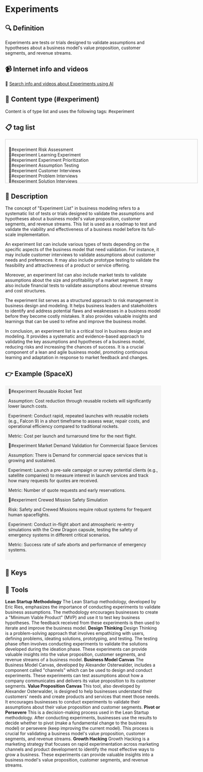 
# Experiments


## 🔍 Definition
Experiments are tests or trials designed to validate assumptions and hypotheses about a business model's value proposition, customer segments, and revenue streams.


## 📹 Internet info and videos
🤖 [Search info and videos about Experiments using AI](https://www.perplexity.ai/search?q=videos+about+Experiments:+Experiments+are+tests+or+trials+designed+to+validate+assumptions+and+hypotheses+about+a+business+model's+value+proposition,+customer+segments,+and+revenue+streams.
)

## 📰 Content type (#experiment)
Content is of type list and uses the following tags: #experiment



## 📋 tag list

<div style='max-height: 120px; overflow-y: auto; border: 1px solid #ccc; padding: 10px; width: 600px;'>
  <ul style='list-style-type: none; padding-left: 0;'>


<li>🧪#experiment  Risk Assessment</li>
<li>🧪#experiment  Learning Experiment</li>
<li>🧪#experiment  Experiment Prioritization</li>
<li>🧪#experiment  Assumption Testing</li>
<li>🧪#experiment  Customer Interviews</li>
<li>🧪#experiment  Problem Interviews</li>
<li>🧪#experiment  Solution Interviews</li>
<li>🧪#experiment  Online Surveys</li>
<li>🧪#experiment  Value Proposition Experiment</li>
<li>🧪#experiment  Value Proposition Testing</li>
<li>🧪#experiment  Value Proposition Evaluation</li>
<li>🧪#experiment  Minimum Desirable Product (MDP)</li>
<li>🧪#experiment  Landing Pages and Lead Capture</li>
<li>🧪#experiment  Problem-Solution Fit</li>
<li>🧪#experiment  Problem-Solution Fit Testing</li>
<li>🧪#experiment  Customer Validation</li>
<li>🧪#experiment  Customer Development</li>
<li>🧪#experiment  Minimum Viable Product (MVP)</li>
<li>🧪#experiment  Pretotyping</li>
<li>🧪#experiment  The Mechanical Turk</li>
<li>🧪#experiment  The Pinocchio</li>
<li>🧪#experiment  The Minimalist Manual</li>
<li>🧪#experiment  The Provincial</li>
<li>🧪#experiment  The One Night Stand</li>
<li>🧪#experiment  The Fake Door</li>
<li>🧪#experiment  The Pretend-a-Co</li>
<li>🧪#experiment  Usability Testing</li>
<li>🧪#experiment  Technical Validation</li>
<li>🧪#experiment  Monetization Experiment</li>
<li>🧪#experiment  Price Acceptance Testing</li>
<li>🧪#experiment  Pricing Experiment</li>
<li>🧪#experiment  Revenue Streams Evaluation</li>
<li>🧪#experiment  Economic Viability Analysis</li>
<li>🧪#experiment  Product-Market Fit</li>
<li>🧪#experiment  Product-Market Fit Assessment</li>
<li>🧪#experiment  Product Development Iteration</li>
<li>🧪#experiment  Segmentation Experiment</li>
<li>🧪#experiment  Customer Lifecycle Evaluation</li>
<li>🧪#experiment  Customer Acquisition Experiment</li>
<li>🧪#experiment  Customer Experience Experiment</li>
<li>🧪#experiment  Sales Copy Testing</li>
<li>🧪#experiment  Sales Funnel Optimization Experiment</li>
<li>🧪#experiment  A-B Testing</li>
<li>🧪#experiment  Pirate Metrics Tracking</li>
<li>🧪#experiment  MVP Development</li>
<li>🧪#experiment  Lean Marketing Experiments</li>
<li>🧪#experiment  Initial Traction Evaluation</li>
<li>🧪#experiment  Customer Acquisition Cost Analysis</li>
<li>🧪#experiment  Continuous Customer Feedback</li>
<li>🧪#experiment  Strategic Collaborations Experiment</li>
<li>🧪#experiment  Shared Value Generation Experiment</li>
<li>🧪#experiment  Marketing ROI Analysis</li>
<li>🧪#experiment  Marketing Channels Experiment</li>
<li>🧪#experiment  International Expansion Experiment</li>
<li>🧪#experiment  Customer Retention Experiment</li>
<li>🧪#experiment  Supply Chain Analysis</li>
<li>🧪#experiment  Scalability Testing</li>
<li>🧪#experiment  Revenue Model Evaluation</li>
<li>🧪#experiment  Prototyping and Concept Testing</li>
<li>🧪#experiment  Pre-sales or Pre-orders</li>
<li>🧪#experiment  Positioning Testing</li>
<li>🧪#experiment  Partnership Experiments</li>
<li>🧪#experiment  Marketing Experiments</li>
<li>🧪#experiment  Market Validation</li>
<li>🧪#experiment  Keyword Analysis</li>
<li>🧪#experiment  International Market Validation</li>
<li>🧪#experiment  Lean Analytics</li>
<li>🧪#experiment  Upselling and Cross-selling Experiment</li>
<li>🧪#experiment  Geographical Localization Experiments</li>
<li>🧪#experiment  Expansion Potential Evaluation</li>
<li>🧪#experiment  Customer Service Feedback Analysis</li>
<li>🧪#experiment  Competitor Analysis</li>
<li>🧪#experiment  Branding Experiments</li>
<li>🧪#experiment  Affiliate Programs</li>

  </ul>
</div>

## 📖 Description
The concept of "Experiment List" in business modeling refers to a systematic list of tests or trials designed to validate the assumptions and hypotheses about a business model's value proposition, customer segments, and revenue streams. This list is used as a roadmap to test and validate the viability and effectiveness of a business model before its full-scale implementation.

An experiment list can include various types of tests depending on the specific aspects of the business model that need validation. For instance, it may include customer interviews to validate assumptions about customer needs and preferences. It may also include prototype testing to validate the feasibility and attractiveness of a product or service offering.

Moreover, an experiment list can also include market tests to validate assumptions about the size and profitability of a market segment. It may also include financial tests to validate assumptions about revenue streams and cost structures.

The experiment list serves as a structured approach to risk management in business design and modeling. It helps business leaders and stakeholders to identify and address potential flaws and weaknesses in a business model before they become costly mistakes. It also provides valuable insights and learnings that can be used to refine and improve the business model.

In conclusion, an experiment list is a critical tool in business design and modeling. It provides a systematic and evidence-based approach to validating the key assumptions and hypotheses of a business model, reducing risks and increasing the chances of success. It is a crucial component of a lean and agile business model, promoting continuous learning and adaptation in response to market feedback and changes.

## 👉 Example (SpaceX)

<div style="background-color: #f5f5f5; padding: 10px;">🧪#experiment Reusable Rocket Test

Assumption: Cost reduction through reusable rockets will significantly lower launch costs.

Experiment: Conduct rapid, repeated launches with reusable rockets (e.g., Falcon 9) in a short timeframe to assess wear, repair costs, and operational efficiency compared to traditional rockets.

Metric: Cost per launch and turnaround time for the next flight.

🧪#experiment Market Demand Validation for Commercial Space Services

Assumption: There is Demand for commercial space services that is growing and sustained.

Experiment: Launch a pre-sale campaign or survey potential clients (e.g., satellite companies) to measure interest in launch services and track how many requests for quotes are received.

Metric: Number of quote requests and early reservations.

🧪#experiment Crewed Mission Safety Simulation

Risk: Safety and Crewed Missions require robust systems for frequent human spaceflights.

Experiment: Conduct in-flight abort and atmospheric re-entry simulations with the Crew Dragon capsule, testing the safety of emergency systems in different critical scenarios.

Metric: Success rate of safe aborts and performance of emergency systems.
</div>

## 🔑 Keys



## 🧰 Tools
**Lean Startup Methodology**
The Lean Startup methodology, developed by Eric Ries, emphasizes the importance of conducting experiments to validate business assumptions. The methodology encourages businesses to create a "Minimum Viable Product" (MVP) and use it to test key business hypotheses. The feedback received from these experiments is then used to iterate and improve the business model.
**Design Thinking**
Design Thinking is a problem-solving approach that involves empathizing with users, defining problems, ideating solutions, prototyping, and testing. The testing phase often involves conducting experiments to validate the solutions developed during the ideation phase. These experiments can provide valuable insights into the value proposition, customer segments, and revenue streams of a business model.
**Business Model Canvas**
The Business Model Canvas, developed by Alexander Osterwalder, includes a component called "channels" which can be used to design and conduct experiments. These experiments can test assumptions about how a company communicates and delivers its value proposition to its customer segments.
**Value Proposition Canvas**
This tool, also developed by Alexander Osterwalder, is designed to help businesses understand their customers' needs and create products and services that meet those needs. It encourages businesses to conduct experiments to validate their assumptions about their value proposition and customer segments.
**Pivot or Persevere**
This is a decision-making process used in the Lean Startup methodology. After conducting experiments, businesses use the results to decide whether to pivot (make a fundamental change to the business model) or persevere (keep improving the current model). This process is crucial for validating a business model's value proposition, customer segments, and revenue streams.
**Growth Hacking**
Growth Hacking is a marketing strategy that focuses on rapid experimentation across marketing channels and product development to identify the most effective ways to grow a business. These experiments can provide valuable insights into a business model's value proposition, customer segments, and revenue streams.
